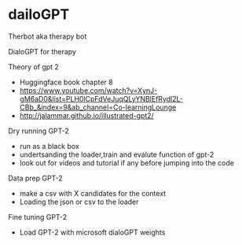 # dailoGPT
Therbot aka therapy bot 

DialoGPT for therapy 

Theory of gpt 2 
* Huggingface book chapter 8
* https://www.youtube.com/watch?v=XynJ-gM6aD0&list=PLH0lCpFdVeJuqQLyYNBlEfRydl2L-CBb_&index=9&ab_channel=Co-learningLounge
* http://jalammar.github.io/illustrated-gpt2/

Dry running GPT-2
* run as a black box 
* undertsanding the loader,train and evalute function of gpt-2 
* look out for videos and tutorial if any before jumping into the code 

Data prep GPT-2
* make a csv with X candidates for the context
* Loading the json or csv to the loader

Fine tuning GPT-2 
* Load GPT-2 with microsoft dialoGPT weights 


